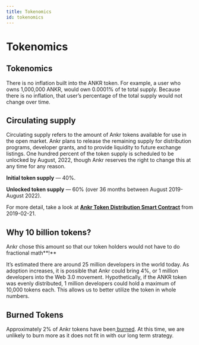 ```yaml
---
title: Tokenomics
id: tokenomics
---
```


# Tokenomics

## Tokenomics
There is no inflation built into the ANKR token. For example, a user who owns 1,000,000 ANKR, would own 0.0001% of te total supply. Because there is no inflation, that user’s percentage of the total supply would not change over time.

## Circulating supply
Circulating supply refers to the amount of Ankr tokens available for use in the open market. Ankr plans to release the remaining supply for distribution programs, developer grants, and to provide liquidity to future exchange listings. One hundred percent of the token supply is scheduled to be unlocked by August, 2022, though Ankr reserves the right to change this at any time for any reason.

**Initial token supply** — 40%.

**Unlocked token supply** — 60% (over 36 months between August 2019-August 2022).

For more detail, take a look at [**Ankr Token Distribution Smart Contract**](https://etherscan.io/address/0x9c2578bf9e37eb1d0ddf45a410723d95e554cbdd#code) from 2019-02-21.

## Why 10 billion tokens?

Ankr chose this amount so that our token holders would not have to do fractional math**!**

It’s estimated there are around 25 million developers in the world today. 
As adoption increases, it is possible that Ankr could bring 4%, or 1 million developers into the Web 3.0 movement. Hypothetically, if the ANKR token was evenly distributed, 1 million developers could hold a maximum of 10,000 tokens each. This allows us to better utilize the token in whole numbers.

## **Burned Tokens**

Approximately 2% of Ankr tokens have been[ burned](https://etherscan.io/token/0x8290333cef9e6d528dd5618fb97a76f268f3edd4?a=0x000000000000000000000000000000000000dead). At this time, we are unlikely to burn more as it does not fit in with our long term strategy.



